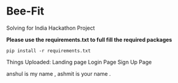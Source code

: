 
# Bee-Fit
Solving for India Hackathon Project

__Please use the requirements.txt to full fill the required packages__

    pip install -r requirements.txt

Things Uploaded:
Landing page
Login Page
Sign Up Page

anshul is my name , ashmit is your name .
